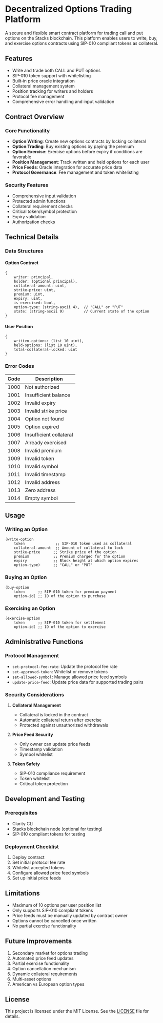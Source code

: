 # Decentralized Options Trading Platform

A secure and flexible smart contract platform for trading call and put options on the Stacks blockchain. This platform enables users to write, buy, and exercise options contracts using SIP-010 compliant tokens as collateral.

## Features

- Write and trade both CALL and PUT options
- SIP-010 token support with whitelisting
- Built-in price oracle integration
- Collateral management system
- Position tracking for writers and holders
- Protocol fee management
- Comprehensive error handling and input validation

## Contract Overview

### Core Functionality

- **Option Writing**: Create new options contracts by locking collateral
- **Option Trading**: Buy existing options by paying the premium
- **Option Exercise**: Exercise options before expiry if conditions are favorable
- **Position Management**: Track written and held options for each user
- **Price Feeds**: Oracle integration for accurate price data
- **Protocol Governance**: Fee management and token whitelisting

### Security Features

- Comprehensive input validation
- Protected admin functions
- Collateral requirement checks
- Critical token/symbol protection
- Expiry validation
- Authorization checks

## Technical Details

### Data Structures

#### Option Contract

```clarity
{
    writer: principal,
    holder: (optional principal),
    collateral-amount: uint,
    strike-price: uint,
    premium: uint,
    expiry: uint,
    is-exercised: bool,
    option-type: (string-ascii 4),  // "CALL" or "PUT"
    state: (string-ascii 9)         // Current state of the option
}
```

#### User Position

```clarity
{
    written-options: (list 10 uint),
    held-options: (list 10 uint),
    total-collateral-locked: uint
}
```

### Error Codes

| Code | Description             |
| ---- | ----------------------- |
| 1000 | Not authorized          |
| 1001 | Insufficient balance    |
| 1002 | Invalid expiry          |
| 1003 | Invalid strike price    |
| 1004 | Option not found        |
| 1005 | Option expired          |
| 1006 | Insufficient collateral |
| 1007 | Already exercised       |
| 1008 | Invalid premium         |
| 1009 | Invalid token           |
| 1010 | Invalid symbol          |
| 1011 | Invalid timestamp       |
| 1012 | Invalid address         |
| 1013 | Zero address            |
| 1014 | Empty symbol            |

## Usage

### Writing an Option

```clarity
(write-option
    token              ;; SIP-010 token used as collateral
    collateral-amount  ;; Amount of collateral to lock
    strike-price      ;; Strike price of the option
    premium           ;; Premium charged for the option
    expiry            ;; Block height at which option expires
    option-type)      ;; "CALL" or "PUT"
```

### Buying an Option

```clarity
(buy-option
    token      ;; SIP-010 token for premium payment
    option-id) ;; ID of the option to purchase
```

### Exercising an Option

```clarity
(exercise-option
    token      ;; SIP-010 token for settlement
    option-id) ;; ID of the option to exercise
```

## Administrative Functions

### Protocol Management

- `set-protocol-fee-rate`: Update the protocol fee rate
- `set-approved-token`: Whitelist or remove tokens
- `set-allowed-symbol`: Manage allowed price feed symbols
- `update-price-feed`: Update price data for supported trading pairs

### Security Considerations

1. **Collateral Management**

   - Collateral is locked in the contract
   - Automatic collateral return after exercise
   - Protected against unauthorized withdrawals

2. **Price Feed Security**

   - Only owner can update price feeds
   - Timestamp validation
   - Symbol whitelist

3. **Token Safety**
   - SIP-010 compliance requirement
   - Token whitelist
   - Critical token protection

## Development and Testing

### Prerequisites

- Clarity CLI
- Stacks blockchain node (optional for testing)
- SIP-010 compliant tokens for testing

### Deployment Checklist

1. Deploy contract
2. Set initial protocol fee rate
3. Whitelist accepted tokens
4. Configure allowed price feed symbols
5. Set up initial price feeds

## Limitations

- Maximum of 10 options per user position list
- Only supports SIP-010 compliant tokens
- Price feeds must be manually updated by contract owner
- Options cannot be cancelled once written
- No partial exercise functionality

## Future Improvements

1. Secondary market for options trading
2. Automated price feed updates
3. Partial exercise functionality
4. Option cancellation mechanism
5. Dynamic collateral requirements
6. Multi-asset options
7. American vs European option types

## License

This project is licensed under the MIT License. See the [LICENSE](LICENSE) file for details.
